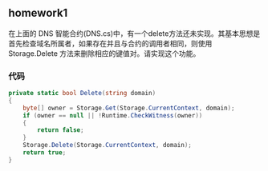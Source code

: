 ## homework1 

在上面的 DNS 智能合约(DNS.cs)中，有一个delete方法还未实现。其基本思想是首先检查域名所属者，如果存在并且与合约的调用者相同，则使用 Storage.Delete 方法来删除相应的键值对。请实现这个功能。

### 代码

``` C#
private static bool Delete(string domain)
{
    byte[] owner = Storage.Get(Storage.CurrentContext, domain);
    if (owner == null || !Runtime.CheckWitness(owner))
    {
        return false;
    }
    Storage.Delete(Storage.CurrentContext, domain);
    return true;
}
```